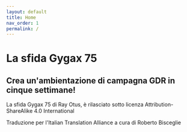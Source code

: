 ```yaml
---
layout: default
title: Home
nav_order: 1
permalink: /
---
```


# La sfida Gygax 75
## Crea un'ambientazione di campagna GDR in cinque settimane!
La sfida Gygax 75 di Ray Otus, è rilasciato sotto licenza Attribution-ShareAlike 4.0 International

Traduzione per l'Italian Translation Alliance a cura di Roberto Bisceglie